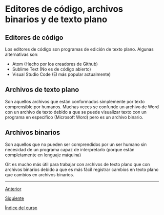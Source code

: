 # Editores de código, archivos binarios y de texto plano

## Editores de código

Los editores de código son programas de edición de texto plano. Algunas alternativas son:
- Atom (Hecho por los creadores de Github)
- Sublime Text (No es de código abierto)
- Visual Studio Code (El más popular actualmente)

## Archivos de texto plano

Son aquellos archivos que están conformados simplemente por texto comprensible por humanos. Muchas veces se confunde un archivo de Word con un archivo de texto debido a que se puede visualizar texto con un programa en específico (Microsoft Word) pero es un archivo binario.

## Archivos binarios

Son aquellos que no pueden ser comprendidos por un ser humano sin necesidad de un programa capaz de interpretarlo (porque están completamente en lenguaje máquina)


Git es mucho más útil para trabajar con archivos de texto plano que con archivos binarios debido a que es más fácil registrar cambios en texto plano que cambios en archivos binarios.


---

[Anterior](./InstallingGit_GitBash.md)

[Siguiente](./IntroductionToTerminal.md)

[Índice del curso](../Index.md)
